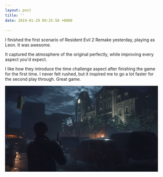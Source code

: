 ```yaml
---
layout: post
title: ''
date: 2019-01-29 09:25:58 +0000

---
```

I finished the first scenario of Resident Evil 2 Remake yesterday, playing as Leon. It was awesome.

It captured the atmosphere of the original perfectly, while improving every aspect you'd expect.

I like how they introduce the time challenge aspect after finishing the game for the first time. I never felt rushed, but it inspired me to go a lot faster for the second play through. Great game.

![](/assets/blog/resident_evil_2_remake_0.jpg)